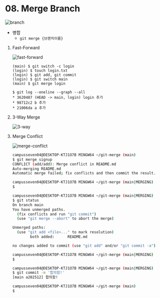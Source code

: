# 08. Merge Branch

![branch](images/branch.jpg)

- 병합
  - `git merge {브랜치이름}`

1. Fast-Forward

   ![fast-forward](images/fast-forward.jpg)

   ```
   (main) $ git switch -c login
   (login) $ touch login.txt
   (login) $ git add, git commit
   (login) $ git switch main
   (main) $ git merge login
   ```

   ```
   $ git log --oneline --graph --all
   * 3620487 (HEAD -> main, login) login 추가
   * 98712c2 b 추가
   * 21006da a 추가
   ```

2. 3-Way Merge

   ![3-way](images/3-way.jpg)

3. Merge Conflict

   ![merge-conflict](images/merge-conflict.jpg)

   ```bash
   campusseven04@DESKTOP-KTJ1O7B MINGW64 ~/git-merge (main)
   $ git merge signup
   CONFLICT (add/add): Merge conflict in README.md
   Auto-merging README.md
   Automatic merge failed; fix conflicts and then commit the result.
   
   campusseven04@DESKTOP-KTJ1O7B MINGW64 ~/git-merge (main|MERGING)
   $
   ```

   ```bash
   campusseven04@DESKTOP-KTJ1O7B MINGW64 ~/git-merge (main|MERGING)
   $ git status
   On branch main
   You have unmerged paths.
     (fix conflicts and run "git commit")
     (use "git merge --abort" to abort the merge)
   
   Unmerged paths:
     (use "git add <file>..." to mark resolution)
           both added:      README.md
   
   no changes added to commit (use "git add" and/or "git commit -a")
   
   campusseven04@DESKTOP-KTJ1O7B MINGW64 ~/git-merge (main|MERGING)
   $
   
   ```

   ```bash
   campusseven04@DESKTOP-KTJ1O7B MINGW64 ~/git-merge (main|MERGING)
   $ git commit -m '합의함!'
   [main a202512] 합의함!
   
   campusseven04@DESKTOP-KTJ1O7B MINGW64 ~/git-merge (main)
   $
   
   ```

   

















